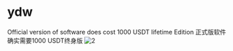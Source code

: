 # ydw
 Official version of software does cost 1000 USDT lifetime Edition 正式版软件确实需要1000 USDT终身版
![2](https://github.com/user-attachments/assets/e5b59a74-68fa-4235-bef3-85dee3f22978)
